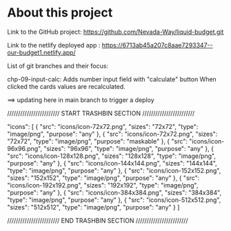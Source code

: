 # About this project

Link to the GitHub project:
https://github.com/Nevada-Way/liquid-budget.git

Link to the netlify deployed app :
https://6713ab45a207c8aae7293347--our-budget1.netlify.app/

List of git branches and their focus:

chp-09-input-calc: Adds number input field with "calculate" button
When clicked the cards values are recalculated.

==> updating here in main branch to trigger a deploy

////////////////////////
START TRASHBIN SECTION
////////////////////////

"icons": [
{
"src": "icons/icon-72x72.png",
"sizes": "72x72",
"type": "image/png",
"purpose": "any"
},
{
"src": "icons/icon-72x72.png",
"sizes": "72x72",
"type": "image/png",
"purpose": "maskable"
},
{
"src": "icons/icon-96x96.png",
"sizes": "96x96",
"type": "image/png",
"purpose": "any"
},
{
"src": "icons/icon-128x128.png",
"sizes": "128x128",
"type": "image/png",
"purpose": "any"
},
{
"src": "icons/icon-144x144.png",
"sizes": "144x144",
"type": "image/png",
"purpose": "any"
},
{
"src": "icons/icon-152x152.png",
"sizes": "152x152",
"type": "image/png",
"purpose": "any"
},
{
"src": "icons/icon-192x192.png",
"sizes": "192x192",
"type": "image/png",
"purpose": "any"
},
{
"src": "icons/icon-384x384.png",
"sizes": "384x384",
"type": "image/png",
"purpose": "any"
},
{
"src": "icons/icon-512x512.png",
"sizes": "512x512",
"type": "image/png",
"purpose": "any"
}
]

////////////////////////
END TRASHBIN SECTION
////////////////////////

